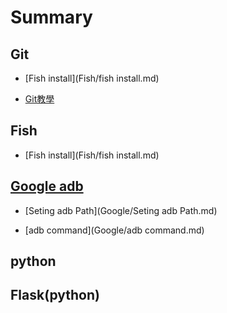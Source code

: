 # Summary

<!-- ## Overview -->


<!-- * [My Awesome API](README.md) -->

## Git

* [Fish install](Fish/fish install.md)



* [Git教學](Git/Git.md)

## Fish

* [Fish install](Fish/fish install.md)

## [Google adb](Google/README.md)

* [Seting adb Path](Google/Seting adb Path.md)

* [adb command](Google/adb command.md)

## python 



## Flask(python)